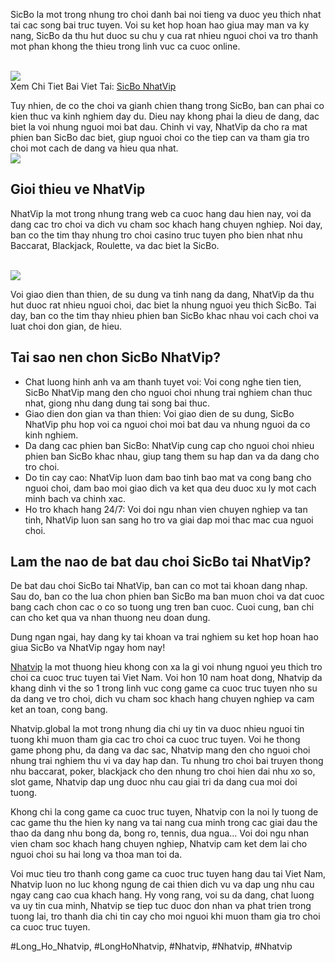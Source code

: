 <div class="section">

<p>SicBo la mot trong nhung tro choi danh bai noi tieng va duoc yeu thich nhat tai cac song bai truc tuyen. Voi su ket hop hoan hao giua may man va ky nang, SicBo da thu hut duoc su chu y cua rat nhieu nguoi choi va tro thanh mot phan khong the thieu trong linh vuc ca cuoc online.</p><br><img src="https://nhatvip.global/wp-content/uploads/2024/12/cung-tham-gia-sicbo-tai-nhatvip.webp"></br>
Xem Chi Tiet Bai Viet Tai: <a href="https://nhatvip.global/sicbo-nhatvip/">SicBo NhatVip</a>
<p>Tuy nhien, de co the choi va gianh chien thang trong SicBo, ban can phai co kien thuc va kinh nghiem day du. Dieu nay khong phai la dieu de dang, dac biet la voi nhung nguoi moi bat dau. Chinh vi vay, NhatVip da cho ra mat phien ban SicBo dac biet, giup nguoi choi co the tiep can va tham gia tro choi mot cach de dang va hieu qua nhat.<br><img src="https://nhatvip.global/wp-content/uploads/2024/12/giao-dien-sicbo-tai-nhatvip.webp"></br>
<h2>Gioi thieu ve NhatVip</h2>
<p>NhatVip la mot trong nhung trang web ca cuoc hang dau hien nay, voi da dang cac tro choi va dich vu cham soc khach hang chuyen nghiep. Noi day, ban co the tim thay nhung tro choi casino truc tuyen pho bien nhat nhu Baccarat, Blackjack, Roulette, va dac biet la SicBo.</p><br><img src="https://nhatvip.global/wp-content/uploads/2024/12/tong-quan-ve-sicbo.webp"></br>
<p>Voi giao dien than thien, de su dung va tinh nang da dang, NhatVip da thu hut duoc rat nhieu nguoi choi, dac biet la nhung nguoi yeu thich SicBo. Tai day, ban co the tim thay nhieu phien ban SicBo khac nhau voi cach choi va luat choi don gian, de hieu.
<h2>Tai sao nen chon SicBo NhatVip?</h2>
<ul>
<li>Chat luong hinh anh va am thanh tuyet voi: Voi cong nghe tien tien, SicBo NhatVip mang den cho nguoi choi nhung trai nghiem chan thuc nhat, giong nhu dang dung tai song bai thuc.</li>
<li>Giao dien don gian va than thien: Voi giao dien de su dung, SicBo NhatVip phu hop voi ca nguoi choi moi bat dau va nhung nguoi da co kinh nghiem.</li>
<li>Da dang cac phien ban SicBo: NhatVip cung cap cho nguoi choi nhieu phien ban SicBo khac nhau, giup tang them su hap dan va da dang cho tro choi.</li>
<li>Do tin cay cao: NhatVip luon dam bao tinh bao mat va cong bang cho nguoi choi, dam bao moi giao dich va ket qua deu duoc xu ly mot cach minh bach va chinh xac.</li>
<li>Ho tro khach hang 24/7: Voi doi ngu nhan vien chuyen nghiep va tan tinh, NhatVip luon san sang ho tro va giai dap moi thac mac cua nguoi choi.</li>
</ul>
<h2>Lam the nao de bat dau choi SicBo tai NhatVip?</h2>
<p>De bat dau choi SicBo tai NhatVip, ban can co mot tai khoan dang nhap. Sau do, ban co the lua chon phien ban SicBo ma ban muon choi va dat cuoc bang cach chon cac o co so tuong ung tren ban cuoc. Cuoi cung, ban chi can cho ket qua va nhan thuong neu doan dung.</p>
<p>Dung ngan ngai, hay dang ky tai khoan va trai nghiem su ket hop hoan hao giua SicBo va NhatVip ngay hom nay!
</div><p><a href="https://nhatvip.global/">Nhatvip</a> la mot thuong hieu khong con xa la gi voi nhung nguoi yeu thich tro choi ca cuoc truc tuyen tai Viet Nam. Voi hon 10 nam hoat dong, Nhatvip da khang dinh vi the so 1 trong linh vuc cong game ca cuoc truc tuyen nho su da dang ve tro choi, dich vu cham soc khach hang chuyen nghiep va cam ket an toan, cong bang.

Nhatvip.global la mot trong nhung dia chi uy tin va duoc nhieu nguoi tin tuong khi muon tham gia cac tro choi ca cuoc truc tuyen. Voi he thong game phong phu, da dang va dac sac, Nhatvip mang den cho nguoi choi nhung trai nghiem thu vi va day hap dan. Tu nhung tro choi bai truyen thong nhu baccarat, poker, blackjack cho den nhung tro choi hien dai nhu xo so, slot game, Nhatvip dap ung duoc nhu cau giai tri da dang cua moi doi tuong.

Khong chi la cong game ca cuoc truc tuyen, Nhatvip con la noi ly tuong de cac game thu the hien ky nang va tai nang cua minh trong cac giai dau the thao da dang nhu bong da, bong ro, tennis, dua ngua... Voi doi ngu nhan vien cham soc khach hang chuyen nghiep, Nhatvip cam ket dem lai cho nguoi choi su hai long va thoa man toi da.

Voi muc tieu tro thanh cong game ca cuoc truc tuyen hang dau tai Viet Nam, Nhatvip luon no luc khong ngung de cai thien dich vu va dap ung nhu cau ngay cang cao cua khach hang. Hy vong rang, voi su da dang, chat luong va uy tin cua minh, Nhatvip se tiep tuc duoc don nhan va phat trien trong tuong lai, tro thanh dia chi tin cay cho moi nguoi khi muon tham gia tro choi ca cuoc truc tuyen.</p>
#Long_Ho_Nhatvip, #LongHoNhatvip, #Nhatvip, #Nhatvip, #Nhatvip
